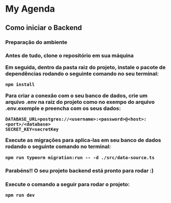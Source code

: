 <h1> My Agenda </h1>

<h2> Como iniciar o Backend </h2>

<h3> Preparação do ambiente <h3>

<p>Antes de tudo, clone o repositório em sua máquina</p>

<p> Em seguida, dentro da pasta raiz do projeto, instale o pacote de <strong>dependências</strong> rodando o seguinte comando no seu terminal:</p>

```shell
npm install
```

<p>Para criar a conexão com o seu banco de dados, crie um arquivo .env na raiz do projeto como no exempo do arquivo .env.exemple e preencha com os seus dados:</p>

```shell
DATABASE_URL=postgres://<username>:<password>@<host>:<port>/<database>
SECRET_KEY=secretKey
```

<p>Execute as migrações para aplica-las em seu banco de dados rodando o seguinte comando no terminal:</p>

```shell
npm run typeorm migration:run -- -d ./src/data-source.ts
```

<h3> Parabéns!! O seu projeto backend está pronto para rodar :) <h3>

<p>Execute o comando a seguir para rodar o projeto:</p>

```shell
npm run dev
```

